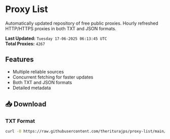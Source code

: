 # Proxy List

Automatically updated repository of free public proxies. Hourly refreshed HTTP/HTTPS proxies in both TXT and JSON formats.

**Last Updated:** `Tuesday 17-06-2025 06:13:45 UTC`  
**Total Proxies:** `4267`

## Features
- Multiple reliable sources
- Concurrent fetching for faster updates
- Both TXT and JSON formats
- Detailed metadata

## 📥 Download

### TXT Format
```bash
curl -O https://raw.githubusercontent.com/theriturajps/proxy-list/main/proxies.txt